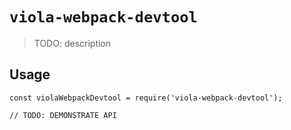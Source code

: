 # `viola-webpack-devtool`

> TODO: description

## Usage

```
const violaWebpackDevtool = require('viola-webpack-devtool');

// TODO: DEMONSTRATE API
```
